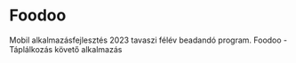 # Foodoo

Mobil alkalmazásfejlesztés 2023 tavaszi félév beadandó program.
Foodoo - Táplálkozás követő alkalmazás
